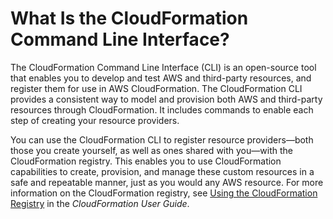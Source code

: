 # What Is the CloudFormation Command Line Interface?<a name="what-is-cloudformation-cli"></a>

The CloudFormation Command Line Interface \(CLI\) is an open\-source tool that enables you to develop and test AWS and third\-party resources, and register them for use in AWS CloudFormation\. The CloudFormation CLI provides a consistent way to model and provision both AWS and third\-party resources through CloudFormation\. It includes commands to enable each step of creating your resource providers\. 

You can use the CloudFormation CLI to register resource providers—both those you create yourself, as well as ones shared with you—with the CloudFormation registry\. This enables you to use CloudFormation capabilities to create, provision, and manage these custom resources in a safe and repeatable manner, just as you would any AWS resource\. For more information on the CloudFormation registry, see [Using the CloudFormation Registry](https://docs.aws.amazon.com/AWSCloudFormation/latest/UserGuide/registry.html) in the *CloudFormation User Guide*\.